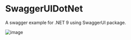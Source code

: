 # SwaggerUIDotNet

A swagger example for .NET 9 using SwaggerUI package.

![image](https://github.com/user-attachments/assets/a3793f5e-ba99-446b-bacb-aeaa8e8b14e9)
